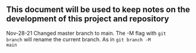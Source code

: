 ## This document will be used to keep notes on the development of this project and repository

Nov-28-21 Changed master branch to main. The -M flag with <code>git branch</code> will rename the current branch. As in <code>git branch -M main</code>
